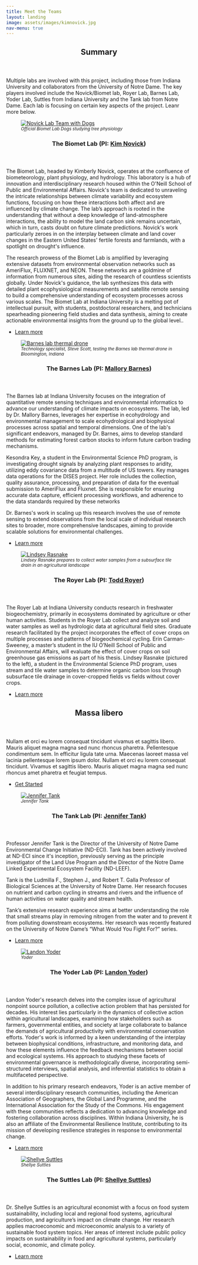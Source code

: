 ```yaml
---
title: Meet the Teams
layout: landing
image: assets/images/kimnovick.jpg
nav-menu: true
---
```


<style>
        figcaption {
            font-size: smaller; /* or a specific value like 0.9em */
            font-style: italic;
        }
</style>






<!-- Main -->
<div id="main">

<!-- summary -->
<section id="one">
	<div class="inner">
		<header class="major">
			<h2>Summary</h2>
		</header>
		<p>Multiple labs are involved with this project, including those from Indiana University and collaborators from the University of Notre Dame. The key players involved include the Novick/Biomet lab, Royer Lab, Barnes Lab, Yoder Lab, Suttles from Indiana University and the Tank lab from Notre Dame. Each lab is focusing on certain key aspects of the project. Leanr more below.</p>
	</div>
</section>



<!-- Novick Lab -->
<section id="two" class="spotlights">
	<section>
		<figure class="image"> <!-- Begin figure tag here -->
			<a href="generic.html">
				<img src="{% link assets/images/novickdogs.jpg %}" alt="Novick Lab Team with Dogs" data-position="center center" />
			</a>
			<figcaption>Official Biomet Lab Dogs studying tree physiology</figcaption>
		</figure> 
		<div class="content">
			<div class="inner">
				<header class="major">
    <h3>The Biomet Lab (PI: <a href="https://oneill.indiana.edu/faculty-research/directory/profiles/faculty/full-time/novick-kimberly.html">Kim Novick</a>)</h3>
</header>
				<p>The Biomet Lab, headed by Kimberly Novick, operates at the confluence of biometeorology, plant physiology, and hydrology. This laboratory is a hub of innovation and interdisciplinary research housed within the O'Neill School of Public and Environmental Affairs. Novick's team is dedicated to unraveling the intricate relationships between climate variability and ecosystem functions, focusing on how these interactions both affect and are influenced by climate change. The lab’s approach is rooted in the understanding that without a deep knowledge of land-atmosphere interactions, the ability to model the land carbon sink remains uncertain, which in turn, casts doubt on future climate predictions. Novick's work particularly zeroes in on the interplay between climate and land cover changes in the Eastern United States' fertile forests and farmlands, with a spotlight on drought's influence.</p>

<p>The research prowess of the Biomet Lab is amplified by leveraging extensive datasets from environmental observation networks such as AmeriFlux, FLUXNET, and NEON. These networks are a goldmine of information from numerous sites, aiding the research of countless scientists globally. Under Novick's guidance, the lab synthesizes this data with detailed plant ecophysiological measurements and satellite remote sensing to build a comprehensive understanding of ecosystem processes across various scales. The Biomet Lab at Indiana University is a melting pot of intellectual pursuit, with students, postdoctoral researchers, and technicians spearheading pioneering field studies and data synthesis, aiming to create actionable environmental insights from the ground up to the global level..</p>
				<ul class="actions">
					<li><a href="https://scholar.google.com/citations?user=K5tffpEAAAAJ&hl=en" class="button">Learn more</a></li>
				</ul>
			</div>
		</div>
	</section>
	<section>   <!-- Barnes Lab -->
		<figure class="image"> <!-- Begin figure tag here -->
			<a href="generic.html">
				<img src="{% link assets/images/barnes.jpg %}" alt="Barnes lab thermal drone" data-position="center center" />
			</a>
			<figcaption>Technology specialist, Steve Scott, testing the Barnes lab thermal drone in Bloomington, Indiana</figcaption>
		</figure> <!-- End figure tag here -->
		<div class="content">
			<div class="inner">
				<header class="major">
					<h3>The Barnes Lab (PI: <a href="https://oneill.indiana.edu/faculty-research/directory/profiles/faculty/full-time/barnes-mallory.html">Mallory Barnes</a>)</h3>
				</header>
				<p>The Barnes lab at Indiana University focuses on the integration of quantitative remote sensing techniques and environmental informatics to advance our understanding of climate impacts on ecosystems. The lab, led by Dr. Mallory Barnes, leverages her expertise in ecohydrology and environmental management to scale ecohydrological and biophysical processes across spatial and temporal dimensions. One of the lab's significant endeavors, managed by Dr. Barnes, aims to develop standard methods for estimating forest carbon stocks to inform future carbon trading mechanisms.</p>
					
<p>Kesondra Key, a student in the Environmental Science PhD program, is investigating drought signals by analyzing plant responses to aridity, utilizing eddy covariance data from a multitude of US towers. Key manages data operations for the DISES project. Her role includes the collection, quality assurance, processing, and preparation of data for the eventual submission to AmeriFlux and Fluxnet. She is responsible for ensuring accurate data capture, efficient processing workflows, and adherence to the data standards required by these networks</p>
					
<p>Dr. Barnes's work in scaling up this research involves the use of remote sensing to extend observations from the local scale of individual research sites to broader, more comprehensive landscapes, aiming to provide scalable solutions for environmental challenges.</p>
				<ul class="actions">
					<li><a href="https://scholar.google.com/citations?user=0PxF8zAAAAAJ&hl=en" class="button">Learn more</a></li>
				</ul>
			</div>
		</div>
	</section>
	<section><!-- Royer Lab -->
  		<figure class="image"> <!-- Begin figure tag here -->
			<a href="generic.html">
				<img src="{% link assets/images/royer1.jpg %}" alt="Lindsey Rasnake" data-position="center center" />
			</a>
			<figcaption>Lindsey Rasnake prepares to collect water samples from a subsurface tile drain in an agricultural landscape</figcaption>
		</figure> 
	<div class="content">
			<div class="inner">
				<header class="major">
					<h3>The Royer Lab (PI: <a href="https://oneill.indiana.edu/faculty-research/directory/profiles/faculty/full-time/royer-todd.html">Todd Royer</a>)</h3>
				</header>
				<p>The Royer Lab at Indiana University conducts research in freshwater biogeochemistry, primarily in ecosystems dominated by agriculture or other human activities. Students in the Royer Lab collect and analyze soil and water samples as well as hydrologic data at agricultural field sites. Graduate research facilitated by the project incorporates the effect of cover crops on multiple processes and patterns of biogeochemical cycling. 
Erin Carman-Sweeney, a master’s student in the IU O’Neill School of Public and Environmental Affairs, will evaluate the effect of cover crops on soil greenhouse gas emissions as part of his thesis. Lindsey Rasnake (pictured to the left), a student in the Environmental Science PhD program, uses stream and tile water samples to determine organic carbon loss through subsurface tile drainage in cover-cropped fields vs fields without cover crops.</p>
				<ul class="actions">
					<li><a href="https://royer.lab.indiana.edu/" class="button">Learn more</a></li>
				</ul>
			</div>
		</div>
	</section>
</section>

<!-- x Lab -->
<section id="three">
	<div class="inner">
		<header class="major">
			<h2>Massa libero</h2>
		</header>
		<p>Nullam et orci eu lorem consequat tincidunt vivamus et sagittis libero. Mauris aliquet magna magna sed nunc rhoncus pharetra. Pellentesque condimentum sem. In efficitur ligula tate urna. Maecenas laoreet massa vel lacinia pellentesque lorem ipsum dolor. Nullam et orci eu lorem consequat tincidunt. Vivamus et sagittis libero. Mauris aliquet magna magna sed nunc rhoncus amet pharetra et feugiat tempus.</p>
		<ul class="actions">
			<li><a href="generic.html" class="button next">Get Started</a></li>
		</ul>
	</div>
</section>


<!-- Tank Lab -->
<section id="three" class="spotlights">
	<section>
		<figure class="image"> <!-- Begin figure tag here -->
			<a href="generic.html">
				<img src="{% link assets/images/tank.jpg %}" alt="Jennifer Tank" data-position="center center" />
			</a>
			<figcaption>Jennifer Tank</figcaption>
		</figure> 
		<div class="content">
			<div class="inner">
				<header class="major">
    <h3>The Tank Lab (PI: <a href="https://biology.nd.edu/people/jennifer-tank/">Jennifer Tank</a>)</h3>
</header>
				<p>Professor Jennifer Tank is the Director of the University of Notre Dame Environmental Change Initiative (ND-ECI). Tank has been actively involved at ND-ECI since it's inception, previously serving as the principle investigator of the Land Use Program and the Director of the Notre Dame Linked Experimental Ecosystem Facility (ND-LEEF). 

Tank is the Ludmilla F., Stephen J., and Robert T. Galla Professor of Biological Sciences at the University of Notre Dame. Her research focuses on nutrient and carbon cycling in streams and rivers and the influence of human activities on water quality and stream health.

Tank’s extensive research experience aims at better understanding the role that small streams play in removing nitrogen from the water and to prevent it from polluting downstream ecosystems. Her research was recently featured on the University of Notre Dame’s “What Would You Fight For?” series.
</p>
				<ul class="actions">
					<li><a href="https://tanklab.weebly.com/" class="button">Learn more</a></li>
				</ul>
			</div>
		</div>
	</section>
	<section>   <!-- Yoder Lab -->
		<figure class="image">
			<a href="generic.html">
				<img src="{% link assets/images/yoder.jpg %}" alt="Landon Yoder" data-position="center center" />
			</a>
			<figcaption>Yoder</figcaption>
		</figure> <!-- End figure tag here -->
		<div class="content">
			<div class="inner">
				<header class="major">
					<h3>The Yoder Lab (PI: <a href="https://oneill.indiana.edu/faculty-research/directory/profiles/faculty/full-time/yoder-landon.html">Landon Yoder</a>)</h3>
				</header>
				<p>Landon Yoder's research delves into the complex issue of agricultural nonpoint source pollution, a collective action problem that has persisted for decades. His interest lies particularly in the dynamics of collective action within agricultural landscapes, examining how stakeholders such as farmers, governmental entities, and society at large collaborate to balance the demands of agricultural productivity with environmental conservation efforts. Yoder's work is informed by a keen understanding of the interplay between biophysical conditions, infrastructure, and monitoring data, and how these elements influence the feedback mechanisms between social and ecological systems. His approach to studying these facets of environmental governance is methodologically diverse, incorporating semi-structured interviews, spatial analysis, and inferential statistics to obtain a multifaceted perspective.</p>

<p>In addition to his primary research endeavors, Yoder is an active member of several interdisciplinary research communities, including the American Association of Geographers, the Global Land Programme, and the International Association for the Study of the Commons. His engagement with these communities reflects a dedication to advancing knowledge and fostering collaboration across disciplines. Within Indiana University, he is also an affiliate of the Environmental Resilience Institute, contributing to its mission of developing resilience strategies in response to environmental change.</p>
				<ul class="actions">
					<li><a href="https://yoder.lab.indiana.edu/index.html" class="button">Learn more</a></li>
				</ul>
			</div>
		</div>
	</section>
	<section><!-- Suttles Lab -->
  		<figure class="image"> <!-- Begin figure tag here -->
			<a href="generic.html">
				<img src="{% link assets/images/suttles.jpg %}" alt="Shellye Suttles" data-position="center center" />
			</a>
			<figcaption>Shellye Suttles</figcaption>
		</figure> 
	<div class="content">
			<div class="inner">
				<header class="major">
					<h3>The Suttles Lab (PI: <a href="https://oneill.indiana.edu/faculty-research/directory/profiles/faculty/full-time/suttles-shellye.html">Shellye Suttles</a>)</h3>
				</header>
				<p>Dr. Shellye Suttles is an agricultural economist with a focus on food system sustainability, including local and regional food systems, agricultural production, and agriculture’s impact on climate change. Her research applies macroeconomic and microeconomic analysis to a variety of sustainable food system topics. Her areas of interest include public policy impacts on sustainability in food and agricultural systems, particularly social, economic, and climate policy.</p>
				<ul class="actions">
					<li><a href="https://scholar.google.com/citations?user=FX196ZcAAAAJ&hl=en" class="button">Learn more</a></li>
				</ul>
			</div>
		</div>
	</section>
</section>




</div>
